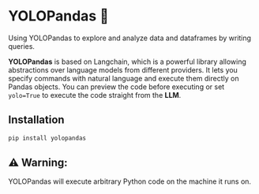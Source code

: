 # YOLOPandas 🐼 
Using YOLOPandas to explore and analyze data and dataframes by writing queries.


**YOLOPandas** is based on Langchain, which is a powerful library allowing abstractions over language models from different providers. It lets you specify commands with natural language and execute them directly on Pandas objects. You can preview the code before executing or set `yolo=True` to execute the code straight from the **LLM**.

## Installation 

```python
pip install yolopandas
```


## ⚠️ Warning: 
YOLOPandas will execute arbitrary Python code on the machine it runs on.
